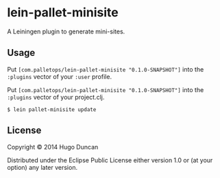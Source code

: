 # lein-pallet-minisite

A Leiningen plugin to generate mini-sites.

## Usage

Put `[com.palletops/lein-pallet-minisite "0.1.0-SNAPSHOT"]` into the
`:plugins` vector of your `:user` profile.

Put `[com.palletops/lein-pallet-minisite "0.1.0-SNAPSHOT"]` into the
`:plugins` vector of your project.clj.


```
$ lein pallet-minisite update
```

## License

Copyright © 2014 Hugo Duncan

Distributed under the Eclipse Public License either version 1.0 or (at
your option) any later version.
